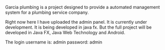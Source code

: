 Garcia plumbing is a project designed to provide a automated management system for a plumbing service company.

Right now here I have uploaded the admin panel. It is currently under development. It is being developed in java fx.
But the full project will be developed in Java FX, Java Web Technology and Android.

The login username is: admin
password: admin
